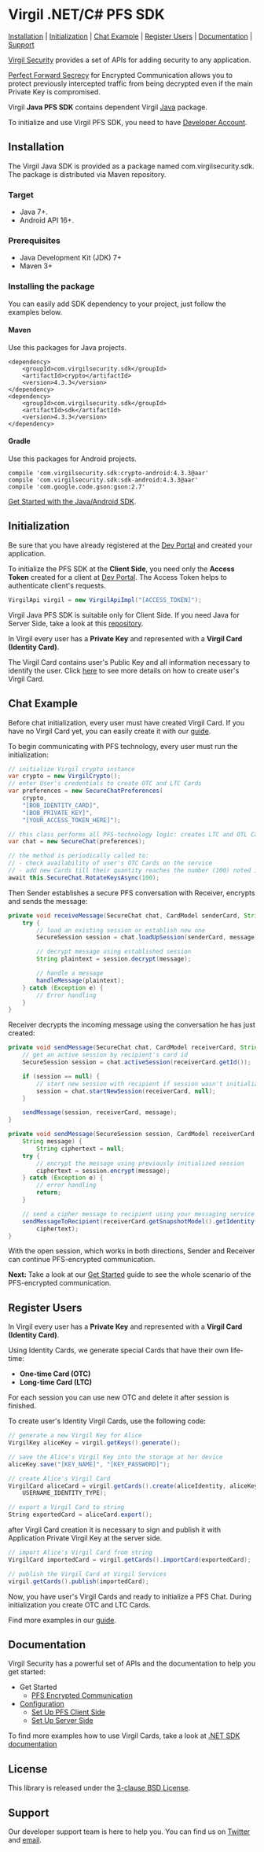   # Virgil .NET/C# PFS SDK

[Installation](#installation) | [Initialization](#initialization) | [Chat Example](#chat-example) | [Register Users](#register-users) | [Documentation](#documentation) | [Support](#support)

[Virgil Security](https://virgilsecurity.com) provides a set of APIs for adding security to any application.

[Perfect Forward Secrecy](https://developer.virgilsecurity.com/docs/references/perfect-forward-secrecy) for Encrypted Communication allows you to protect previously intercepted traffic from being decrypted even if the main Private Key is compromised.

Virgil __Java PFS SDK__ contains dependent Virgil [Java](https://github.com/VirgilSecurity/virgil-sdk-java-android/tree/v4) package.


To initialize and use Virgil PFS SDK, you need to have [Developer Account](https://developer.virgilsecurity.com/account/signin).

## Installation

The Virgil Java SDK is provided as a package named com.virgilsecurity.sdk. The package is distributed via Maven repository.

### Target

* Java 7+.
* Android API 16+.

### Prerequisites

* Java Development Kit (JDK) 7+
* Maven 3+

### Installing the package

You can easily add SDK dependency to your project, just follow the examples below.

#### Maven

Use this packages for Java projects.

```
<dependency>
    <groupId>com.virgilsecurity.sdk</groupId>
    <artifactId>crypto</artifactId>
    <version>4.3.3</version>
</dependency>
<dependency>
    <groupId>com.virgilsecurity.sdk</groupId>
    <artifactId>sdk</artifactId>
    <version>4.3.3</version>
</dependency>
```

#### Gradle

Use this packages for Android projects.

```
compile 'com.virgilsecurity.sdk:crypto-android:4.3.3@aar'
compile 'com.virgilsecurity.sdk:sdk-android:4.3.3@aar'
compile 'com.google.code.gson:gson:2.7'
```

[Get Started with the Java/Android SDK](https://github.com/VirgilSecurity/virgil-sdk-java-android/tree/v4/docs/get-started).


## Initialization

Be sure that you have already registered at the [Dev Portal](https://developer.virgilsecurity.com/account/signin) and created your application.

To initialize the PFS SDK at the __Client Side__, you need only the __Access Token__ created for a client at [Dev Portal](https://developer.virgilsecurity.com/account/signin).
The Access Token helps to authenticate client's requests.

```java
VirgilApi virgil = new VirgilApiImpl("[ACCESS_TOKEN]");
```

Virgil Java PFS SDK is suitable only for Client Side. If you need Java for Server Side, take a look at this [repository](https://github.com/VirgilSecurity/virgil-sdk-java-android/tree/v4).

In Virgil every user has a **Private Key** and represented with a **Virgil Card (Identity Card)**.

The Virgil Card contains user's Public Key and all information necessary to identify the user.
Click [here](#register-users) to see more details on how to create user's Virgil Card.



## Chat Example

Before chat initialization, every user must have created Virgil Card.
If you have no Virgil Card yet, you can easily create it with our [guide](#register-users).

To begin communicating with PFS technology, every user must run the initialization:

```cs
// initialize Virgil crypto instance
var crypto = new VirgilCrypto();
// enter User's credentials to create OTC and LTC Cards
var preferences = new SecureChatPreferences(
    crypto,
    "[BOB_IDENTITY_CARD]",
    "[BOB_PRIVATE_KEY]",
    "[YOUR_ACCESS_TOKEN_HERE]");

// this class performs all PFS-technology logic: creates LTC and OTL Cards, publishes them, etc.
var chat = new SecureChat(preferences);

// the method is periodically called to:
// - check availability of user's OTC Cards on the service
// - add new Cards till their quantity reaches the number (100) noted in current method
await this.SecureChat.RotateKeysAsync(100);
```

Then Sender establishes a secure PFS conversation with Receiver, encrypts and sends the message:

```java
private void receiveMessage(SecureChat chat, CardModel senderCard, String message) {
    try {
        // load an existing session or establish new one
        SecureSession session = chat.loadUpSession(senderCard, message);

        // decrypt message using established session
        String plaintext = session.decrypt(message);

        // handle a message
        handleMessage(plaintext);
    } catch (Exception e) {
        // Error handling
    }
}
```

Receiver decrypts the incoming message using the conversation he has just created:

```java
private void sendMessage(SecureChat chat, CardModel receiverCard, String message) {
    // get an active session by recipient's card id
    SecureSession session = chat.activeSession(receiverCard.getId());

    if (session == null) {
        // start new session with recipient if session wasn't initialized yet
        session = chat.startNewSession(receiverCard, null);
    }

    sendMessage(session, receiverCard, message);
}

private void sendMessage(SecureSession session, CardModel receiverCard,
    String message) {
        String ciphertext = null;
    try {
        // encrypt the message using previously initialized session
        ciphertext = session.encrypt(message);
    } catch (Exception e) {
        // error handling
        return;
    }

    // send a cipher message to recipient using your messaging service
    sendMessageToRecipient(receiverCard.getSnapshotModel().getIdentity(),
        ciphertext);
}
```

With the open session, which works in both directions, Sender and Receiver can continue PFS-encrypted communication.

__Next:__ Take a look at our [Get Started](/docs/get-started/pfs-encrypted-communication.md) guide to see the whole scenario of the PFS-encrypted communication.

## Register Users

In Virgil every user has a **Private Key** and represented with a **Virgil Card (Identity Card)**.

Using Identity Cards, we generate special Cards that have their own life-time:
* **One-time Card (OTC)**
* **Long-time Card (LTC)**

For each session you can use new OTC and delete it after session is finished.

To create user's Identity Virgil Cards, use the following code:

```cs
// generate a new Virgil Key for Alice
VirgilKey aliceKey = virgil.getKeys().generate();

// save the Alice's Virgil Key into the storage at her device
aliceKey.save("[KEY_NAME]", "[KEY_PASSWORD]");

// create Alice's Virgil Card
VirgilCard aliceCard = virgil.getCards().create(aliceIdentity, aliceKey,
    USERNAME_IDENTITY_TYPE);

// export a Virgil Card to string
String exportedCard = aliceCard.export();
```
after Virgil Card creation it is necessary to sign and publish it with Application Private Virgil Key at the server side.

```cs
// import Alice's Virgil Card from string
VirgilCard importedCard = virgil.getCards().importCard(exportedCard);

// publish the Virgil Card at Virgil Services
virgil.getCards().publish(importedCard);
```
Now, you have user's Virgil Cards and ready to initialize a PFS Chat. During initialization you create OTC and LTC Cards.

Find more examples in our [guide](/docs/get-started/pfs-encrypted-communication.md).

## Documentation

Virgil Security has a powerful set of APIs and the documentation to help you get started:

* Get Started
  * [PFS Encrypted Сommunication](/docs/get-started/pfs-encrypted-communication.md)
* [Configuration](/docs/guides/configuration)
  * [Set Up PFS Client Side](/docs/guides/configuration/client-pfs.md)
  * [Set Up Server Side](/docs/guides/configuration/server.md)

To find more examples how to use Virgil Cards, take a look at [.NET SDK documentation](https://github.com/VirgilSecurity/virgil-sdk-java-android/blob/v4/README.md)

## License

This library is released under the [3-clause BSD License](LICENSE.md).

## Support

Our developer support team is here to help you. You can find us on [Twitter](https://twitter.com/virgilsecurity) and [email][support].

[support]: mailto:support@virgilsecurity.com
